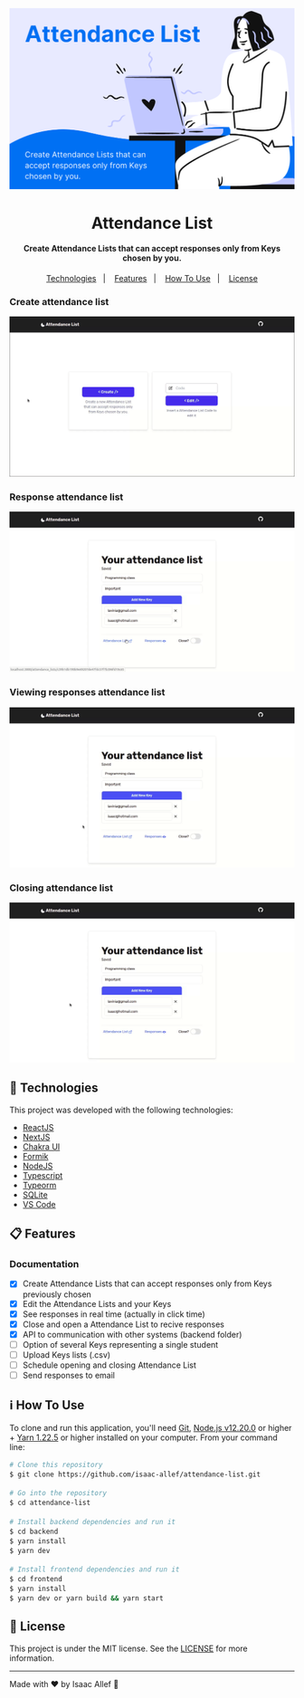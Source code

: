 <p align="center">
   <img src="https://github.com/isaac-allef/attendance-list/blob/main/public/banner.png" width="800"/>
</p>

<h1 align="center">
    Attendance List
</h1>

<h4 align="center">
  Create Attendance Lists that can accept responses only from Keys chosen by you.
</h4>


<p align="center">
  <a href="#rocket-technologies">Technologies</a>&nbsp;&nbsp;&nbsp;|&nbsp;&nbsp;&nbsp;
  <a href="#-features">Features</a>&nbsp;&nbsp;&nbsp;|&nbsp;&nbsp;&nbsp;
  <a href="#information_source-how-to-use">How To Use</a>&nbsp;&nbsp;&nbsp;|&nbsp;&nbsp;&nbsp;
  <a href="#memo-license">License</a>
</p>

### Create attendance list
![Create attendance list gif](https://github.com/isaac-allef/attendance-list/blob/main/public/attendance-list-creation.gif)
### Response attendance list
![Response attendance list gif](https://github.com/isaac-allef/attendance-list/blob/main/public/attendance-list-responses.gif)
### Viewing responses attendance list
![Create attendance list gif](https://github.com/isaac-allef/attendance-list/blob/main/public/attendance-list-view-responses.gif)
### Closing attendance list
![Response attendance list gif](https://github.com/isaac-allef/attendance-list/blob/main/public/attendance-list-closation.gif)

## :rocket: Technologies

This project was developed with the following technologies:

-  [ReactJS](https://reactjs.org/)
-  [NextJS](https://nextjs.org/)
-  [Chakra UI](https://chakra-ui.com/)
-  [Formik](https://formik.org/)
-  [NodeJS](https://nodejs.org/en/)
-  [Typescript](https://www.typescriptlang.org/)
-  [Typeorm](https://typeorm.io/#/)
-  [SQLite](https://www.sqlite.org/index.html)
-  [VS Code][vc]

## 📋 Features

### Documentation

- [x] Create Attendance Lists that can accept responses only from Keys previously chosen
- [x] Edit the Attendance Lists and your Keys
- [x] See responses in real time (actually in click time)
- [x] Close and open a Attendance List to recive responses
- [x] API to communication with other systems (backend folder)
- [ ] Option of several Keys representing a single student
- [ ] Upload Keys lists (.csv)
- [ ] Schedule opening and closing Attendance List
- [ ] Send responses to email

## :information_source: How To Use

To clone and run this application, you'll need [Git](https://git-scm.com), [Node.js v12.20.0][nodejs] or higher + [Yarn 1.22.5][yarn] or higher installed on your computer. From your command line:

```bash
# Clone this repository
$ git clone https://github.com/isaac-allef/attendance-list.git

# Go into the repository
$ cd attendance-list

# Install backend dependencies and run it
$ cd backend
$ yarn install
$ yarn dev

# Install frontend dependencies and run it
$ cd frontend
$ yarn install
$ yarn dev or yarn build && yarn start
```

## :memo: License
This project is under the MIT license. See the [LICENSE](LICENSE) for more information.

---

Made with ♥ by Isaac Allef :wave:

[nodejs]: https://nodejs.org/
[yarn]: https://yarnpkg.com/
[vc]: https://code.visualstudio.com/
